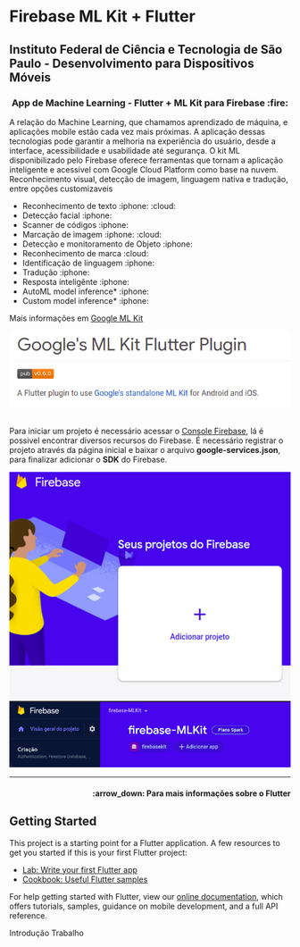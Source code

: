 # Firebase ML Kit + Flutter 

<h2><strong>Instituto Federal de Ciência e Tecnologia de São Paulo</strong> - Desenvolvimento para Dispositivos Móveis</h2>

<h3 align="center">App de Machine Learning - Flutter + ML Kit para Firebase :fire:</h3>

A relação do Machine Learning, que chamamos aprendizado de máquina, e aplicações mobile estão cada vez mais próximas. A aplicação dessas tecnologias pode garantir a melhoria na experiência do usuário, desde a interface, acessibilidade e usabilidade até segurança.
O kit ML disponibilizado pelo Firebase oferece ferramentas que tornam a aplicação inteligente e acessivel com Google Cloud Platform como base na nuvem. Reconhecimento visual, detecção de imagem, linguagem nativa e tradução, entre opções customizaveis
<ul>
<li>Reconhecimento de texto :iphone: :cloud:</li>
<li>Detecção facial :iphone:</li>
<li>Scanner de códigos :iphone:</li>
<li>Marcação de imagem :iphone: :cloud:</li>
<li>Detecção e monitoramento de Objeto :iphone:</li>
<li>Reconhecimento de marca :cloud:</li>
<li>Identificação de linguagem :iphone:</li>
<li>Tradução :iphone:</li>
<li>Resposta inteligênte :iphone:</li>
<li>AutoML model inference* :iphone:</li>
<li>Custom model inference* :iphone:</li>
</ul>
Mais informações em <a href="https://pub.dev/packages/google_ml_kit">Google ML Kit</a>
<p align="center">
  <img src="assets/images/google_ml.png"  alt="accessibility text">
</p>
<br>
Para iniciar um projeto é necessário acessar o <a href="console.firebase.google.com">Console Firebase</a>, lá é possivel encontrar diversos recursos do Firebase.
É necessário registrar o projeto através da página inicial e baixar o arquivo <strong>google-services.json</strong>, para finalizar adicionar o <strong>SDK</strong> do Firebase.

<p align="center">
  <img src="assets/images/add_project_firebase.png" title="hover text">
  <img src="assets/images/firebase_ml_kit.png"  alt="accessibility text">
</p>

<hr>
<h4 align="right">:arrow_down: Para mais informações sobre o <strong>Flutter</strong><h4>

## Getting Started

This project is a starting point for a Flutter application.
A few resources to get you started if this is your first Flutter project:

- [Lab: Write your first Flutter app](https://flutter.dev/docs/get-started/codelab)
- [Cookbook: Useful Flutter samples](https://flutter.dev/docs/cookbook)

For help getting started with Flutter, view our
[online documentation](https://flutter.dev/docs), which offers tutorials,
samples, guidance on mobile development, and a full API reference.



Introdução
Trabalho 